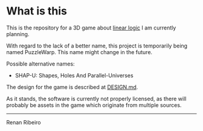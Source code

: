 
# What is this

This is the repository for a 3D game about [linear logic](https://en.wikipedia.org/wiki/Linear_logic)
I am currently planning.

With regard to the lack of a better name, this project is temporarily being named PuzzleWarp.
This name might change in the future.

Possible alternative names:
- SHAP-U: Shapes, Holes And Parallel-Universes

The design for the game is described at [DESIGN.md](DESIGN.md).

As it stands, the software is currently not properly licensed, as there will probably
be assets in the game which originate
from multiple sources.

---

Renan Ribeiro
